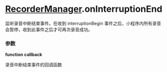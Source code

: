 # [RecorderManager](./../RecorderManager).onInterruptionEnd

监听录音中断结束事件。在收到 interruptionBegin 事件之后，小程序内所有录音会暂停，收到此事件之后才可再次录音成功。

### 参数

**function callback**

录音中断结束事件的回调函数
